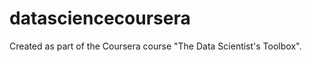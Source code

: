 datasciencecoursera
===================

Created as part of the Coursera course "The Data Scientist's Toolbox".
